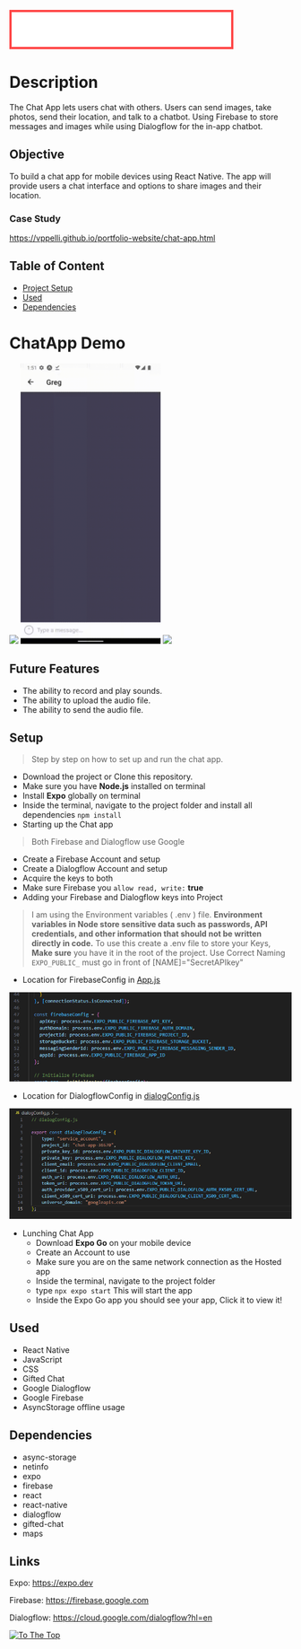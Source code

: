 [<picture><source media="(prefers-color-scheme: dark)" srcset="https://github.com/vppelli/Vppelli/blob/main/img/CHATAPP.png"><source media="(prefers-color-scheme: light)" srcset="https://github.com/vppelli/Vppelli/blob/main/img/LCHATAPP.png"><img alt="ChatApp link" src="https://github.com/vppelli/Vppelli/blob/main/img/CHATAPP.png">
</picture>](https://github.com/vppelli/chat-app)

# Description
The Chat App lets users chat with others. Users can send images, take photos, send their location, and talk to a chatbot. Using Firebase to store messages and images while using Dialogflow for the in-app chatbot.

## Objective
To build a chat app for mobile devices using React Native. The app will
provide users a chat interface and options to share images and their
location.

### Case Study
https://vppelli.github.io/portfolio-website/chat-app.html

## Table of Content
- [Project Setup](#setup)
- [Used](#used)
- [Dependencies](#dependencies)

# ChatApp Demo
<div aline="center">
  <img src="https://github.com/vppelli/chat-app/blob/main/img/Chatbot-talk.gif" width="250"> <img src="https://github.com/vppelli/chat-app/blob/main/img/Oranges.gif" width="250"> <img src="https://github.com/vppelli/chat-app/blob/main/img/Location.gif" width="250">
</div>

## Future Features
- The ability to record and play sounds.
- The ability to upload the audio file.
- The ability to send the audio file.

## Setup
> Step by step on how to set up and run the chat app.
- Download the project or Clone this repository.
- Make sure you have **Node.js** installed on terminal
- Install **Expo** globally on terminal
- Inside the terminal, navigate to the project folder and install all dependencies `npm install`
- Starting up the Chat app
> Both Firebase and Dialogflow use Google
  - Create a Firebase Account and setup
  - Create a Dialogflow Account and setup
  - Acquire the keys to both
  - Make sure Firebase you `allow read, write:` **true**
- Adding your Firebase and Dialogflow keys into Project
> I am using the Environment variables ( .env ) file.
> **Environment variables in Node store sensitive data such as passwords, API credentials, and other information that should not be written directly in code.**
> To use this create a .env file to store your Keys, **Make sure** you have it in the root of the project. Use Correct Naming `EXPO_PUBLIC_` must go in front of [NAME]="SecretAPIkey"
  - Location for FirebaseConfig in [App.js](https://github.com/vppelli/chat-app/blob/main/App.js#L47)
  <img src="https://github.com/vppelli/chat-app/blob/main/img/firebaseconfig.png">
  
  - Location for DialogflowConfig in [dialogConfig.js](https://github.com/vppelli/chat-app/blob/main/dialogConfig.js#L3)
  <img src="https://github.com/vppelli/chat-app/blob/main/img/dialogflowconfig.png">
  
- Lunching Chat App
  - Download **Expo Go** on your mobile device
  - Create an Account to use
  - Make sure you are on the same network connection as the Hosted app
  - Inside the terminal, navigate to the project folder
  - type `npx expo start` This will start the app
  - Inside the Expo Go app you should see your app, Click it to view it!
## Used
- React Native
- JavaScript
- CSS
- Gifted Chat
- Google Dialogflow
- Google Firebase
- AsyncStorage offline usage

## Dependencies
- async-storage
- netinfo
- expo
- firebase
- react
- react-native
- dialogflow
- gifted-chat
- maps

## Links
Expo: https://expo.dev

Firebase: https://firebase.google.com

Dialogflow: https://cloud.google.com/dialogflow?hl=en

[![To The Top](https://img.shields.io/badge/To_the_Top-Clickme-white?style=for-the-badge)](https://github.com/vppelli/chat-app?tab=readme-ov-file#description)
